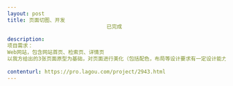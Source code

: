 ```yaml
---                
layout: post       
title: 页面切图、开发
                                已完成
           
description: 
项目需求：
Web网站，包含网站首页、检索页、详情页
以我方给出的3张页面原型为基础，对页面进行美化（包括配色，布局等设计要求有一定设计能力），最后完成切图，并配合后台开发工程师完成前端页面开发。
     
contenturl: https://pro.lagou.com/project/2943.html      
---                 
```

